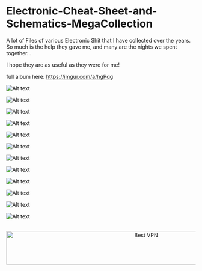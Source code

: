 # Electronic-Cheat-Sheet-and-Schematics-MegaCollection



A lot of Files of various Electronic Shit that I have collected over the years.
So much is the help they gave me, and many are the nights we spent together...

I hope they are as useful as they were for me!

full album here: https://imgur.com/a/hgPqg

![Alt text](https://i.imgur.com/qYUj6uh.png "Electronic-Cheat-Sheet-Schematics-MegaCollection")

![Alt text](https://i.imgur.com/GQGLzUb.jpg "Electronic-Cheat-Sheet-Schematics-MegaCollection")

![Alt text](https://i.imgur.com/qWDEu9p.jpg "Electronic-Cheat-Sheet-Schematics-MegaCollection")

![Alt text](https://i.imgur.com/S3crVKV.png "Electronic-Cheat-Sheet-Schematics-MegaCollection")

![Alt text](https://i.imgur.com/waK9D7e.jpg "Electronic-Cheat-Sheet-Schematics-MegaCollection")

![Alt text](https://i.imgur.com/YIRfOQG.png "Electronic-Cheat-Sheet-Schematics-MegaCollection")

![Alt text](https://i.imgur.com/BYZYIDo.png "Electronic-Cheat-Sheet-Schematics-MegaCollection")

![Alt text](https://i.imgur.com/UXoCaKb.jpg "Electronic-Cheat-Sheet-Schematics-MegaCollection")

![Alt text](https://i.imgur.com/fxJpX6P.png "Electronic-Cheat-Sheet-Schematics-MegaCollection")

![Alt text](https://i.imgur.com/XFKZUmy.jpg "Electronic-Cheat-Sheet-Schematics-MegaCollection")

![Alt text](https://i.imgur.com/xPa5vuo.jpg "Electronic-Cheat-Sheet-Schematics-MegaCollection")

![Alt text](https://i.imgur.com/G8LxkuL.jpg "Electronic-Cheat-Sheet-Schematics-MegaCollection")




</BR>
<!-- Banner -->
<div align="center">
<a href="https://www.purevpn.com/order-now.php?aff=44922&amp;a_bid=bbd0f893" target="_blank" ><img src="https://affiliates.purevpn.com/accounts/default1/6hb82wqa2l/bbd0f893.jpg" alt="Best VPN" title="Best VPN" width="728" height="90" /></a>
</BR></BR>
</div>




